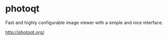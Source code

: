 photoqt
=======

Fast and highly configurable image viewer with a simple and nice interface.

http://photoqt.org/
